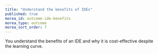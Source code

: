 ```yaml
---
title: "Understand the benefits of IDEs"
published: true
morea_id: outcome-ide-benefits
morea_type: outcome
morea_sort_order: 7
---
```


You understand the benefits of an IDE and why it is cost-effective despite the learning curve.